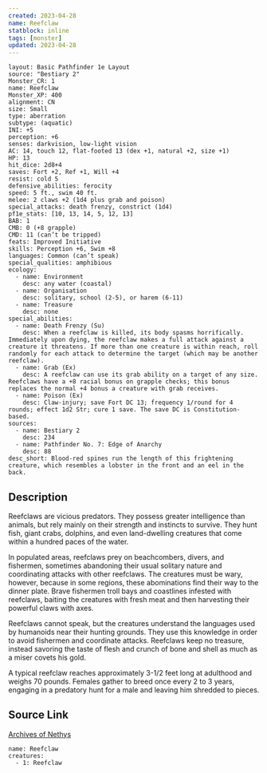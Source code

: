 ```yaml
---
created: 2023-04-28
name: Reefclaw
statblock: inline
tags: [monster]
updated: 2023-04-28
---
```

```statblock
layout: Basic Pathfinder 1e Layout
source: "Bestiary 2"
Monster_CR: 1
name: Reefclaw
Monster_XP: 400
alignment: CN
size: Small
type: aberration
subtype: (aquatic)
INI: +5
perception: +6
senses: darkvision, low-light vision
AC: 14, touch 12, flat-footed 13 (dex +1, natural +2, size +1)
HP: 13
hit_dice: 2d8+4
saves: Fort +2, Ref +1, Will +4
resist: cold 5
defensive_abilities: ferocity
speed: 5 ft., swim 40 ft.
melee: 2 claws +2 (1d4 plus grab and poison)
special_attacks: death frenzy, constrict (1d4)
pf1e_stats: [10, 13, 14, 5, 12, 13]
BAB: 1
CMB: 0 (+8 grapple)
CMD: 11 (can’t be tripped)
feats: Improved Initiative
skills: Perception +6, Swim +8
languages: Common (can’t speak)
special_qualities: amphibious
ecology:
  - name: Environment
    desc: any water (coastal)
  - name: Organisation
    desc: solitary, school (2-5), or harem (6-11)
  - name: Treasure
    desc: none
special_abilities:
  - name: Death Frenzy (Su)
    desc: When a reefclaw is killed, its body spasms horrifically. Immediately upon dying, the reefclaw makes a full attack against a creature it threatens. If more than one creature is within reach, roll randomly for each attack to determine the target (which may be another reefclaw).
  - name: Grab (Ex)
    desc: A reefclaw can use its grab ability on a target of any size. Reefclaws have a +8 racial bonus on grapple checks; this bonus replaces the normal +4 bonus a creature with grab receives.
  - name: Poison (Ex)
    desc: Claw-injury; save Fort DC 13; frequency 1/round for 4 rounds; effect 1d2 Str; cure 1 save. The save DC is Constitution-based.
sources:
  - name: Bestiary 2
    desc: 234
  - name: Pathfinder No. 7: Edge of Anarchy
    desc: 88
desc_short: Blood-red spines run the length of this frightening creature, which resembles a lobster in the front and an eel in the back.
```
## Description
Reefclaws are vicious predators. They possess greater intelligence than animals, but rely mainly on their strength and instincts to survive. They hunt fish, giant crabs, dolphins, and even land-dwelling creatures that come within a hundred paces of the water.

In populated areas, reefclaws prey on beachcombers, divers, and fishermen, sometimes abandoning their usual solitary nature and coordinating attacks with other reefclaws. The creatures must be wary, however, because in some regions, these abominations find their way to the dinner plate. Brave fishermen troll bays and coastlines infested with reefclaws, baiting the creatures with fresh meat and then harvesting their powerful claws with axes.

Reefclaws cannot speak, but the creatures understand the languages used by humanoids near their hunting grounds. They use this knowledge in order to avoid fishermen and coordinate attacks. Reefclaws keep no treasure, instead savoring the taste of flesh and crunch of bone and shell as much as a miser covets his gold.

A typical reefclaw reaches approximately 3-1/2 feet long at adulthood and weighs 70 pounds. Females gather to breed once every 2 to 3 years, engaging in a predatory hunt for a male and leaving him shredded to pieces.
## Source Link
[Archives of Nethys](https://aonprd.com/MonsterDisplay.aspx?ItemName=Reefclaw)
```encounter-table
name: Reefclaw
creatures:
  - 1: Reefclaw
```
